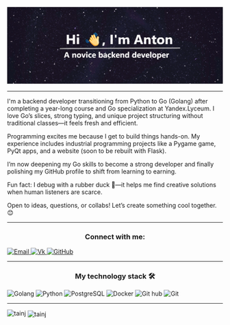 <div align="center">
  <img src="./img/banner.png">
</div>

---

I'm a backend developer transitioning from Python to Go (Golang) after completing a year-long course and Go specialization at Yandex.Lyceum. I love Go’s slices, strong typing, and unique project structuring without traditional classes—it feels fresh and efficient.

Programming excites me because I get to build things hands-on. My experience includes industrial programming projects like a Pygame game, PyQt apps, and a website (soon to be rebuilt with Flask).

I’m now deepening my Go skills to become a strong developer and finally polishing my GitHub profile to shift from learning to earning.

Fun fact: I debug with a rubber duck 🦆—it helps me find creative solutions when human listeners are scarce.

Open to ideas, questions, or collabs! Let’s create something cool together. 😊

---

<h3 align="center">Connect with me:</h3>
<a href="leshyovantoha@yandex.ru">
  <img src="https://img.shields.io/badge/Email-orange?style=for-the-badge&logo=maildotru&logoColor=%23FFFFFF" alt="Email">
</a>
<a href="https://vk.com/id834484148">
  <img src="https://img.shields.io/badge/Vk-%230077FF?style=for-the-badge&logo=vk&logoColor=%23FFFFFF" alt="Vk">
</a>
<a href="https://github.com/tainj">
  <img src="https://img.shields.io/badge/Git%20hub-%23181717?style=for-the-badge&logo=github&logoColor=%23FFFFFF" alt="GitHub">
</a>

---

<h3 align="center">My technology stack 🛠️</h3>

![Golang](https://img.shields.io/badge/Golang-%2300ADD8?style=for-the-badge&logo=go&logoColor=%23FFFFFF&logoSize=10)
![Python](https://img.shields.io/badge/python-%233776AB?style=for-the-badge&logo=python&logoColor=%23FFFFFF)
![PostgreSQL](https://img.shields.io/badge/postgresql-%234169E1?style=for-the-badge&logo=postgresql&logoColor=%23FFFFFF)
![Docker](https://img.shields.io/badge/docker-%232496ED?style=for-the-badge&logo=docker&logoColor=%23FFFFFF)
![Git hub](https://img.shields.io/badge/Git%20hub-%23000000?style=for-the-badge&logo=github&logoColor=%23FFFFFF)
![Git](https://img.shields.io/badge/Git-%23F05032?style=for-the-badge&logo=git&logoColor=%23FFFFFF)

---

<p><img align="left" src="https://github-readme-stats.vercel.app/api/top-langs?username=tainj&show_icons=true&locale=en&layout=compact" alt="tainj" /></p>

<p>&nbsp;<img align="center" src="https://github-readme-stats.vercel.app/api?username=tainj&show_icons=true&locale=en" alt="tainj" /></p>
